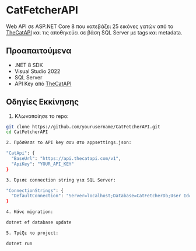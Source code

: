 # CatFetcherAPI

Web API σε ASP.NET Core 8 που κατεβάζει 25 εικόνες γατών από το [TheCatAPI](https://thecatapi.com/) και τις αποθηκεύει σε βάση SQL Server με tags και metadata.

## Προαπαιτούμενα

- .NET 8 SDK
- Visual Studio 2022
- SQL Server
- API Key από [TheCatAPI](https://thecatapi.com/)

## Οδηγίες Εκκίνησης

1. Κλωνοποίησε το repo:

```bash
git clone https://github.com/yourusername/CatFetcherAPI.git
cd CatFetcherAPI

2. Πρόσθεσε το API key σου στο appsettings.json:

"CatApi": {
  "BaseUrl": "https://api.thecatapi.com/v1",
  "ApiKey": "YOUR_API_KEY"
}

3. Όρισε connection string για SQL Server:

"ConnectionStrings": {
  "DefaultConnection": "Server=localhost;Database=CatFetcherDb;User Id=your_id;Password=your_password;Trusted_Connection=True;TrustServerCertificate=True;"
}

4. Κάνε migration:

dotnet ef database update

5. Τρέξε το project:

dotnet run

